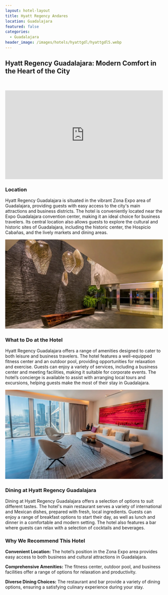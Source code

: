 ```yaml
---
layout: hotel-layout
title: Hyatt Regency Andares
location: Guadalajara
featured: false
categories:
  - Guadalajara
header_image: /images/hotels/hyattgdl/hyattgdl5.webp
---
```

## Hyatt Regency Guadalajara: Modern Comfort in the Heart of the City

&nbsp;

<style>.embed-container { position: relative; padding-bottom: 56.25%; height: 0; overflow: hidden; max-width: 100%; } .embed-container iframe, .embed-container object, .embed-container embed { position: absolute; top: 0; left: 0; width: 100%; height: 100%; }</style>

<div class="embed-container"><iframe src="https://www.youtube.com/embed/JGnrL0Czxhw" frameborder="0" allowfullscreen=""></iframe></div>

### Location

Hyatt Regency Guadalajara is situated in the vibrant Zona Expo area of Guadalajara, providing guests with easy access to the city's main attractions and business districts. The hotel is conveniently located near the Expo Guadalajara convention center, making it an ideal choice for business travelers. Its central location also allows guests to explore the cultural and historic sites of Guadalajara, including the historic center, the Hospicio Cabañas, and the lively markets and dining areas.

![](/images/hotels/hyattgdl/hyattgdl1.webp)

### What to Do at the Hotel

Hyatt Regency Guadalajara offers a range of amenities designed to cater to both leisure and business travelers. The hotel features a well-equipped fitness center and an outdoor pool, providing opportunities for relaxation and exercise. Guests can enjoy a variety of services, including a business center and meeting facilities, making it suitable for corporate events. The hotel’s concierge is available to assist with arranging local tours and excursions, helping guests make the most of their stay in Guadalajara.

![](/images/hotels/hyattgdl/hyattgdl4.webp)

### Dining at Hyatt Regency Guadalajara

Dining at Hyatt Regency Guadalajara offers a selection of options to suit different tastes. The hotel's main restaurant serves a variety of international and Mexican dishes, prepared with fresh, local ingredients. Guests can enjoy a range of breakfast options to start their day, as well as lunch and dinner in a comfortable and modern setting. The hotel also features a bar where guests can relax with a selection of cocktails and beverages.

### Why We Recommend This Hotel

**Convenient Location:** The hotel’s position in the Zona Expo area provides easy access to both business and cultural attractions in Guadalajara.&nbsp;

**Comprehensive Amenities:** The fitness center, outdoor pool, and business facilities offer a range of options for relaxation and productivity.&nbsp;

**Diverse Dining Choices:** The restaurant and bar provide a variety of dining options, ensuring a satisfying culinary experience during your stay.&nbsp;

